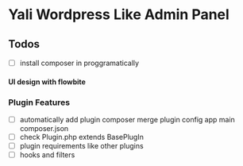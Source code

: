 # Yali Wordpress Like Admin Panel

## Todos
- [ ] install composer in proggramatically

#### UI design with flowbite

### Plugin Features
  - [ ] automatically add plugin composer merge plugin config app main composer.json
  - [ ] check Plugin.php extends BasePlugIn
  - [ ] plugin requirements like other plugins
  - [ ] hooks and filters